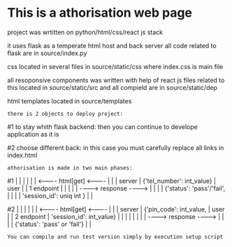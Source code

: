 # This is a athorisation web page

project was wrtitten on python/html/css/react js stack

it uses flask as a temperate html host and back server
all code related to flask are in source/index.py

css located in several files in source/static/css 
where index.css is main file

all resoponsive components was written with help of react js
files related to this located in source/static/src
and all compield are in source/static/dep

html templates located in source/templates


	there is 2 objects to deploy project:
#1 to stay whith flask backend:
	then you can continue to develope application as it is

#2 choose different back:
	in this case you must carefully replace all links in index.html
	
	
	
	athorisation is made in two main phases:
	
#1
		|                |                              |      |
		|                |   <----   html[get]  <----   |      |
		|     server     |   {'tel_number': int_value}  | user |
		|   1 endpoint   |                              |      |
		|                |   ---->   response   ---->   |      |
		|                |   {'status': 'pass'/'fail',  |      |
		|                |    'session_id': uniq int }  |      |
		
#2 
		|                |                              |      |
		|                |   <----   html[get]  <----   |      |
		|     server     |   {'pin_code':   int_value,  | user |
		|   2 endpoint   |    'session_id': int_value}  |      |
		|                |                              |      |
		|                |   ---->   response   ---->   |      |
		|                | {'status': 'pass' or 'fail'} |      |
		

	You can compile and run test version simply by execution setup script
	
